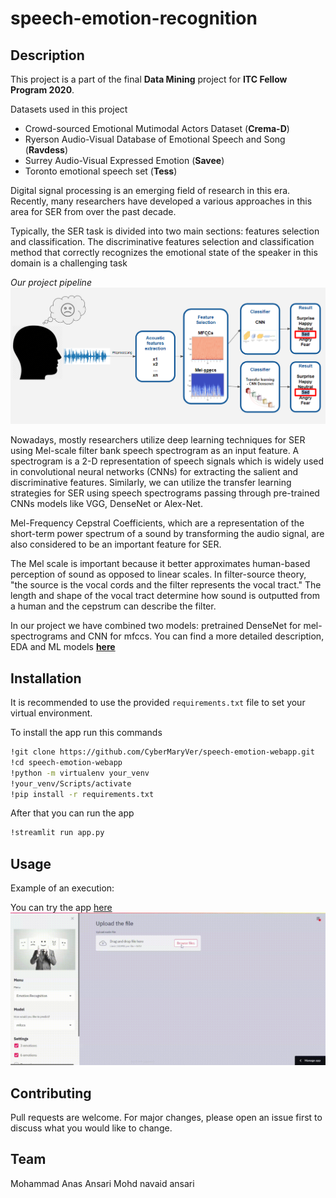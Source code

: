 # speech-emotion-recognition
## Description
This project is a part of the final **Data Mining** project for **ITC Fellow Program 2020**. 

Datasets used in this project
* Crowd-sourced Emotional Mutimodal Actors Dataset (**Crema-D**)
* Ryerson Audio-Visual Database of Emotional Speech and Song (**Ravdess**)
* Surrey Audio-Visual Expressed Emotion (**Savee**)
* Toronto emotional speech set (**Tess**)

Digital signal processing is an emerging field of research in this era. Recently, many researchers have developed a various approaches in this area for SER from over the past decade.

Typically, the SER task is divided into two main sections: features selection and classification. The discriminative features selection and classification method that correctly recognizes the emotional state of the speaker in this domain is a challenging task

*Our project pipeline*
![img](images/schema.png)

Nowadays, mostly researchers utilize deep learning techniques for SER using Mel-scale filter bank speech spectrogram as an input feature. A spectrogram is a 2-D representation of speech signals which is widely used in convolutional neural networks (CNNs) for extracting the salient and discriminative features. Similarly, we can utilize the transfer learning strategies for SER using speech spectrograms passing through pre-trained CNNs models like VGG, DenseNet or Alex-Net. 

Mel-Frequency Cepstral Coefficients, which are a representation of the short-term power spectrum of a sound by transforming the audio signal, are also considered to be an important feature for SER.

The Mel scale is important because it better approximates human-based perception of sound as opposed to linear scales. In filter-source theory, "the source is the vocal cords and the filter represents the vocal tract." The length and shape of the vocal tract determine how sound is outputted from a human and the cepstrum can describe the filter. 

In our project we have combined two models: pretrained DenseNet for mel-spectrograms and CNN for mfccs. 
You can find a more detailed description, EDA and ML models [**here**](https://github.com/talbaram3192/Emotion_Recognition)

## Installation

It is recommended to use the provided `requirements.txt` file to set your virtual environment.

To install the app run this commands

```sh
!git clone https://github.com/CyberMaryVer/speech-emotion-webapp.git
!cd speech-emotion-webapp
!python -m virtualenv your_venv
!your_venv/Scripts/activate
!pip install -r requirements.txt
```
After that you can run the app
```sh
!streamlit run app.py
```
## Usage
Example of an execution:

You can try the app [here](https://share.streamlit.io/anasjy/speech-emotion-recognition/main/app.py)
![Alt Text](demo2.gif)


## Contributing
Pull requests are welcome. For major changes, please open an issue first to discuss what you would like to change.

## Team
Mohammad Anas Ansari
Mohd navaid ansari
